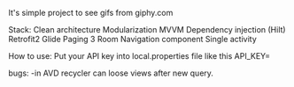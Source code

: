 It's simple project to see gifs from giphy.com

Stack:
Clean architecture
Modularization
MVVM
Dependency injection (Hilt)
Retrofit2
Glide
Paging 3
Room
Navigation component
Single activity

How to use:
Put your API key into local.properties file like this API_KEY=<your key>

bugs:
-in AVD recycler can loose views after new query. 

